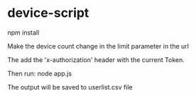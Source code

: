 # device-script
npm install

Make the device count change in the limit parameter in the url

The add the 'x-authorization' header with the current Token.

Then run:
  node app.js

The output will be saved to userlist.csv file
